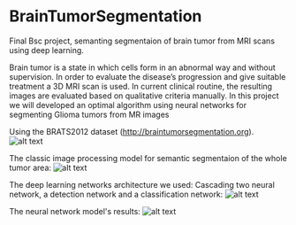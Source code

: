 # BrainTumorSegmentation
Final Bsc project, semanting segmentaion of brain tumor from MRI scans using deep learning.

Brain tumor is a state in which cells form in an abnormal way and without supervision.
In order to evaluate the disease’s progression and give suitable treatment a 3D MRI scan is used. In current clinical routine, the resulting images are evaluated based on qualitative criteria manually.
In this project we will developed an optimal algorithm using neural networks for segmenting Glioma tumors from MR images

Using the BRATS2012 dataset (http://braintumorsegmentation.org).
![alt text](https://raw.githubusercontent.com/RoyHirsch/BrainTumorSegmentaion/master/Documents/dataset.png)

The classic image processing model for semantic segmentaion of the whole tumor area:
![alt text](https://raw.githubusercontent.com/RoyHirsch/BrainTumorSegmentaion/master/Documents/classicProject.png)

The deep learning networks architecture we used:
Cascading two neural network, a detection network and a classification network:
![alt text](https://raw.githubusercontent.com/RoyHirsch/BrainTumorSegmentaion/master/Documents/deepLearningProject.png)

The neural network model's results:
![alt text](https://raw.githubusercontent.com/RoyHirsch/BrainTumorSegmentaion/master/Documents/results.png)
